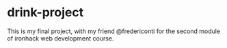 # drink-project
This is my final project, with my friend @fredericonti for the second module of ironhack web development course. 
